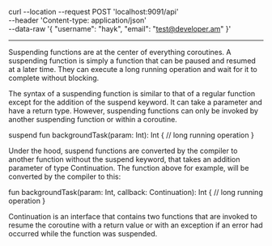 curl --location --request POST 'localhost:9091/api' \
--header 'Content-type: application/json' \
--data-raw '{
    "username": "hayk",
    "email": "test@developer.am"
}'


-------------------------
Suspending functions are at the center of everything coroutines. A suspending function is simply a function that can be paused and resumed at a later time. They can execute a long running operation and wait for it to complete without blocking.

The syntax of a suspending function is similar to that of a regular function except for the addition of the suspend keyword. It can take a parameter and have a return type. However, suspending functions can only be invoked by another suspending function or within a coroutine.

suspend fun backgroundTask(param: Int): Int {
// long running operation
}

Under the hood, suspend functions are converted by the compiler to another function without the suspend keyword, that takes an addition parameter of type Continuation<T>. The function above for example, will be converted by the compiler to this:

fun backgroundTask(param: Int, callback: Continuation<Int>): Int {
// long running operation
}

Continuation<T> is an interface that contains two functions that are invoked to resume the coroutine with a return value or with an exception if an error had occurred while the function was suspended.
